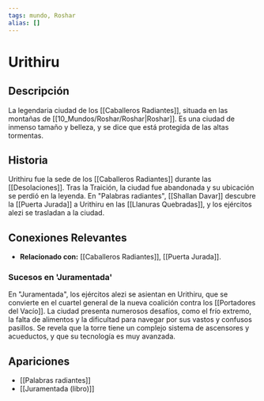 ```yaml
---
tags: mundo, Roshar
alias: []
---
```


# Urithiru

## Descripción
La legendaria ciudad de los [[Caballeros Radiantes]], situada en las montañas de [[10_Mundos/Roshar/Roshar|Roshar]]. Es una ciudad de inmenso tamaño y belleza, y se dice que está protegida de las altas tormentas.

## Historia
Urithiru fue la sede de los [[Caballeros Radiantes]] durante las [[Desolaciones]]. Tras la Traición, la ciudad fue abandonada y su ubicación se perdió en la leyenda. En "Palabras radiantes", [[Shallan Davar]] descubre la [[Puerta Jurada]] a Urithiru en las [[Llanuras Quebradas]], y los ejércitos alezi se trasladan a la ciudad.

## Conexiones Relevantes
* **Relacionado con:** [[Caballeros Radiantes]], [[Puerta Jurada]].

### Sucesos en 'Juramentada'
En "Juramentada", los ejércitos alezi se asientan en Urithiru, que se convierte en el cuartel general de la nueva coalición contra los [[Portadores del Vacío]]. La ciudad presenta numerosos desafíos, como el frío extremo, la falta de alimentos y la dificultad para navegar por sus vastos y confusos pasillos. Se revela que la torre tiene un complejo sistema de ascensores y acueductos, y que su tecnología es muy avanzada.

## Apariciones
* [[Palabras radiantes]]
* [[Juramentada (libro)]]
